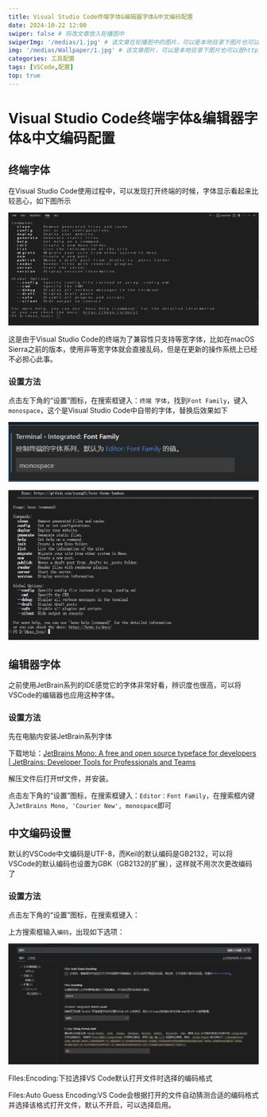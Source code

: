 ```yaml
---
title: Visual Studio Code终端字体&编辑器字体&中文编码配置
date: 2024-10-22 12:00
swiper: false # 将改文章放入轮播图中
swiperImg: '/medias/1.jpg' # 该文章在轮播图中的图片，可以是本地目录下图片也可以是http://xxx图片
img: '/medias/Wallpaper/1.jpg' # 该文章图片，可以是本地目录下图片也可以是http://xxx图片
categories: 工具配置
tags: [VSCode,配置]
top: true
---
```




# Visual Studio Code终端字体&编辑器字体&中文编码配置

## 终端字体

在Visual Studio Code使用过程中，可以发现打开终端的时候，字体显示看起来比较恶心，如下图所示  

<img src="vscode_font_configuration/image-20241023101707874.png" alt="image-20241023101707874" style="zoom: 80%;" />

这是由于Visual Studio Code的终端为了兼容性只支持等宽字体，比如在macOS Sierra之前的版本，使用非等宽字体就会直接乱码，但是在更新的操作系统上已经不必担心此事。  

### 设置方法

点击左下角的“设置”图标，在搜索框键入：`终端 字体`，找到`Font Family`，键入`monospace`，这个是Visual Studio Code中自带的字体，替换后效果如下

![image-20241023103017688](vscode_font_configuration/image-20241023103017688.png)

![image-20241023103210158](vscode_font_configuration/image-20241023103210158.png)

## 编辑器字体

之前使用JetBrain系列的IDE感觉它的字体非常好看，辨识度也很高，可以将VSCode的编辑器也应用这种字体。

### 设置方法

先在电脑内安装JetBrain系列字体

下载地址：[JetBrains Mono: A free and open source typeface for developers | JetBrains: Developer Tools for Professionals and Teams](https://www.jetbrains.com/lp/mono/)

解压文件后打开ttf文件，并安装。

点击左下角的“设置”图标，在搜索框键入：`Editor：Font Family`，在搜索框内键入`JetBrains Mono, 'Courier New', monospace`即可



## 中文编码设置

默认的VSCode中文编码是UTF-8，而Keil的默认编码是GB2132，可以将VSCode的默认编码也设置为GBK（GB2132的扩展），这样就不用次次更改编码了

### 设置方法

点击左下角的“设置”图标，在搜索框键入：

上方搜索框输入`编码`，出现如下选项：

<img src="vscode_font_configuration/image-20241023232248866.png" alt="image-20241023232248866" style="zoom:80%;" />

FIles:Encoding:下拉选择VS Code默认打开文件时选择的编码格式

Files:Auto Guess Encoding:VS Code会根据打开的文件自动猜测合适的编码格式并选择该格式打开文件，默认不开启，可以选择启用。

